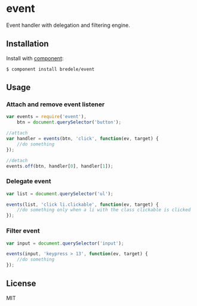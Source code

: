 
# event

  Event handler with delegation and filtering engine.

## Installation

  Install with [component](http://component.io):

    $ component install bredele/event

## Usage

### Attach and remove event listener

```js
var events = require('event'),
    btn = document.querySelector('button');

//attach
var handler = events(btn, 'click', function(ev, target) {
	//do something
});

//detach
events.off(btn, handler[0], handler[1]);

```


### Delegate event


```js
var list = document.querySelector('ul');

events(list, 'click li.clickable', function(ev, target) {
	//do something only when a li with the class clickable is clicked
});
```


### Filter event

```js
var input = document.querySelector('input');

events(input, 'keypress > 13', function(ev, target) {
	//do something
});

```


## License

  MIT
